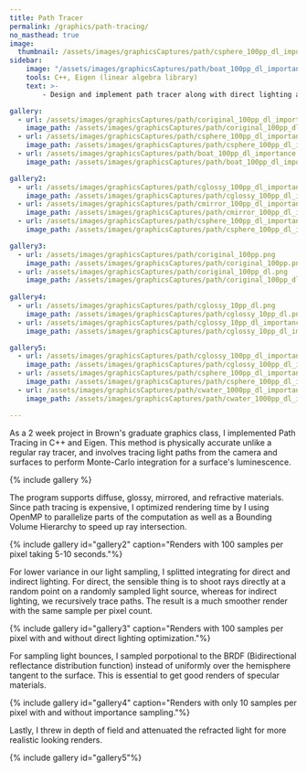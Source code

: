 ```yaml
---
title: Path Tracer
permalink: /graphics/path-tracing/
no_masthead: true
image:
  thumbnail: /assets/images/graphicsCaptures/path/csphere_100pp_dl_importance_stratified_dof_169.png
sidebar:
    image: "/assets/images/graphicsCaptures/path/boat_100pp_dl_importance_169.png"
    tools: C++, Eigen (linear algebra library)
    text: >-
        - Design and implement path tracer along with direct lighting and importance sampling optimizations.

gallery:
  - url: /assets/images/graphicsCaptures/path/coriginal_100pp_dl_importance.png
    image_path: /assets/images/graphicsCaptures/path/coriginal_100pp_dl_importance.png
  - url: /assets/images/graphicsCaptures/path/csphere_100pp_dl_importance_attenuated.png
    image_path: /assets/images/graphicsCaptures/path/csphere_100pp_dl_importance_attenuated.png
  - url: /assets/images/graphicsCaptures/path/boat_100pp_dl_importance.png
    image_path: /assets/images/graphicsCaptures/path/boat_100pp_dl_importance.png

gallery2:
  - url: /assets/images/graphicsCaptures/path/cglossy_100pp_dl_importance.png
    image_path: /assets/images/graphicsCaptures/path/cglossy_100pp_dl_importance.png
  - url: /assets/images/graphicsCaptures/path/cmirror_100pp_dl_importance.png
    image_path: /assets/images/graphicsCaptures/path/cmirror_100pp_dl_importance.png
  - url: /assets/images/graphicsCaptures/path/csphere_100pp_dl_importance.png
    image_path: /assets/images/graphicsCaptures/path/csphere_100pp_dl_importance.png

gallery3:
  - url: /assets/images/graphicsCaptures/path/coriginal_100pp.png
    image_path: /assets/images/graphicsCaptures/path/coriginal_100pp.png
  - url: /assets/images/graphicsCaptures/path/coriginal_100pp_dl.png
    image_path: /assets/images/graphicsCaptures/path/coriginal_100pp_dl.png
    
gallery4:
  - url: /assets/images/graphicsCaptures/path/cglossy_10pp_dl.png
    image_path: /assets/images/graphicsCaptures/path/cglossy_10pp_dl.png
  - url: /assets/images/graphicsCaptures/path/cglossy_10pp_dl_importance.png
    image_path: /assets/images/graphicsCaptures/path/cglossy_10pp_dl_importance.png

gallery5:
  - url: /assets/images/graphicsCaptures/path/cglossy_100pp_dl_importance_stratified_dof.png
    image_path: /assets/images/graphicsCaptures/path/cglossy_100pp_dl_importance_stratified_dof.png
  - url: /assets/images/graphicsCaptures/path/csphere_100pp_dl_importance_stratified_dof.png
    image_path: /assets/images/graphicsCaptures/path/csphere_100pp_dl_importance_stratified_dof.png
  - url: /assets/images/graphicsCaptures/path/cwater_1000pp_dl_importance.png
    image_path: /assets/images/graphicsCaptures/path/cwater_1000pp_dl_importance.png

---
```


<!-- overlay_color: "#000" -->
<!-- overlay_filter: "0.5" -->
<!-- overlay_image: /assets/images/graphicsCaptures/path/coriginal_100pp_dl_importance.png -->

As a 2 week project in Brown's graduate graphics class, I implemented Path Tracing in C++ and Eigen. 
This method is physically accurate unlike a regular ray tracer, and involves tracing light paths from the camera and surfaces
to perform Monte-Carlo integration for a surface's luminescence.

{% include gallery %}

The program supports diffuse, glossy, mirrored, and refractive materials. 
Since path tracing is expensive, I optimized rendering time by I using OpenMP to 
parallelize parts of the computation as well as a Bounding Volume Hierarchy to speed up ray intersection.

{% include gallery id="gallery2" caption="Renders with 100 samples per pixel taking 5-10 seconds."%}

For lower variance in our light sampling, I splitted integrating for direct and indirect lighting. 
For direct, the sensible thing is to shoot rays directly at a random point on a randomly sampled light source, 
whereas for indirect lighting, we recursively trace paths. 
The result is a much smoother render with the same sample per pixel count.

{% include gallery id="gallery3" caption="Renders with 100 samples per pixel with and without direct lighting optimization."%}

For sampling light bounces, I sampled porpotional to the BRDF (Bidirectional reflectance distribution function) instead of uniformly over the hemisphere tangent to the surface.
This is essential to get good renders of specular materials.

{% include gallery id="gallery4" caption="Renders with only 10 samples per pixel with and without importance sampling."%}

Lastly, I threw in depth of field and attenuated the refracted light for more realistic looking renders.

{% include gallery id="gallery5"%}

